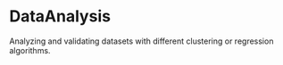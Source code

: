 # DataAnalysis
Analyzing and validating datasets with different clustering or regression algorithms. 
